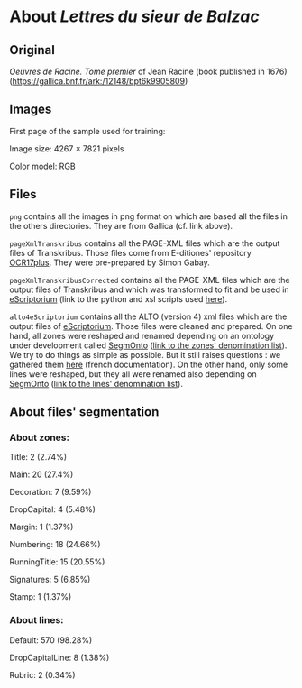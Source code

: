# About _Lettres du sieur de Balzac_ 

## Original
_Oeuvres de Racine. Tome premier_ of Jean Racine (book published in 1676) (https://gallica.bnf.fr/ark:/12148/bpt6k9905809)

## Images
First page of the sample used for training:

Image size: 4267 × 7821 pixels

Color model: RGB

## Files
``png`` contains all the images in png format on which are based all the files in the others directories. They are from Gallica (cf. link above).

``pageXmlTranskribus`` contains all the PAGE-XML files which are the output files of Transkribus. Those files come from E-ditiones' repository [OCR17plus](https://github.com/e-ditiones/OCR17plus). They were pre-prepared by Simon Gabay.

``pageXmlTranskribusCorrected`` contains all the PAGE-XML files which are the output files of Transkribus and which was transformed to fit and be used in [eScriptorium](http://traces6.paris.inria.fr/) (link to the python and xsl scripts used [here](https://github.com/Heresta/BAO_Stage_DH_ENS_2021/tree/main/CorrectionPageXMLeScriptorium)).

``alto4eScriptorium`` contains all the ALTO (version 4) xml files which are the output files of [eScriptorium](http://traces6.paris.inria.fr/). Those files were cleaned and prepared. On one hand, all zones were reshaped and renamed depending on an ontology under development called [SegmOnto](https://github.com/SegmOnto) ([link to the zones' denomination list](https://github.com/SegmOnto/examples/tree/main/zones)). We try to do things as simple as possible. But it still raises questions : we gathered them [here](https://github.com/Heresta/BAO_Stage_DH_ENS_2021/tree/main/problemesSegmentation) (french documentation). On the other hand, only some lines were reshaped, but they all were renamed also depending on [SegmOnto](https://github.com/SegmOnto) ([link to the lines' denomination list](https://github.com/SegmOnto/examples/tree/main/lines)).

## About files' segmentation

### About zones:

Title: 2 (2.74%)

Main: 20 (27.4%)

Decoration: 7 (9.59%)

DropCapital: 4 (5.48%)

Margin: 1 (1.37%)

Numbering: 18 (24.66%)

RunningTitle: 15 (20.55%)

Signatures: 5 (6.85%)

Stamp: 1 (1.37%)

### About lines:

Default: 570 (98.28%)

DropCapitalLine: 8 (1.38%)

Rubric: 2 (0.34%)


